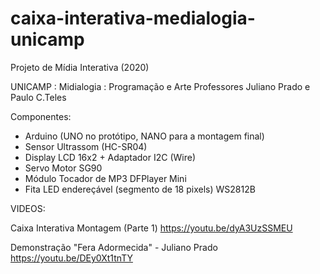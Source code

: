 # caixa-interativa-medialogia-unicamp
Projeto de Mídia Interativa (2020)

UNICAMP : Midialogia : Programação e Arte
Professores Juliano Prado e Paulo C.Teles 

Componentes: 
- Arduino (UNO no protótipo, NANO para a montagem final) 
- Sensor Ultrassom (HC-SR04) 
- Display LCD 16x2 + Adaptador I2C (Wire) 
- Servo Motor SG90 
- Módulo Tocador de MP3 DFPlayer Mini 
- Fita LED endereçável (segmento de 18 pixels) WS2812B


VIDEOS:

Caixa Interativa Montagem (Parte 1)
https://youtu.be/dyA3UzSSMEU

Demonstração "Fera Adormecida" - Juliano Prado
https://youtu.be/DEy0Xt1tnTY
